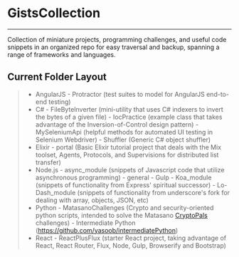 GistsCollection
===================
----------

Collection of miniature projects, programming challenges, and useful code snippets in an organized repo for easy traversal and backup, spanning a range of frameworks and languages.

Current Folder Layout
-------------

> - AngularJS
	- Protractor (test suites to model for AngularJS end-to-end testing)
> - C#
	- FileByteInverter (mini-utility that uses C# indexers to invert the bytes of a given file)
	- IocPractice (example class that takes advantage of the Inversion-of-Control design pattern)
	- MySeleniumApi (helpful methods for automated UI testing in Selenium Webdriver)
	- Shuffler (Generic C# object shuffler)
> - Elixir
	- portal (Basic Elixir tutorial project that deals with the Mix toolset, Agents, Protocols, and Supervisions for distributed list transfer)
> - Node.js
	- async_module (snippets of Javascript code that utilize asynchronous programming)
	- general
	- Gulp
	- Koa_module (snippets of functionality from Express' spiritual successor)
	- Lo-Dash_module (snippets of functionality from underscore's fork for dealing with array, objects, JSON, etc)
> - Python
	- MatasanoChallenges (Crypto and security-oriented python scripts, intended to solve the Matasano [CryptoPals](http://cryptopals.com/) challenges)
	- Intermediate Python (https://github.com/yasoob/intermediatePython)
> - React
	- ReactPlusFlux (starter React project, taking advantage of React, React Router, Flux, Node, Gulp, Browserify and Bootstrap)
